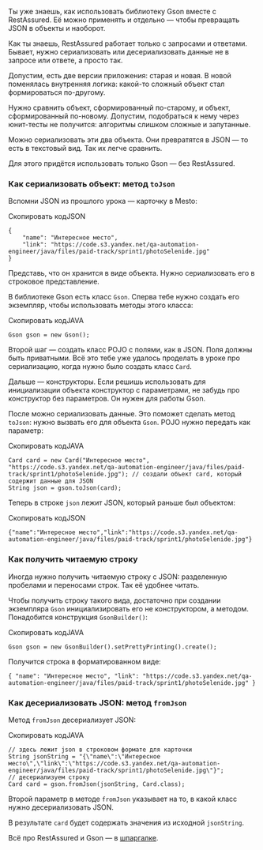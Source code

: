 Ты уже знаешь, как использовать библиотеку Gson вместе с RestAssured. Её можно применять и отдельно — чтобы превращать JSON в объекты и наоборот.

Как ты знаешь, RestAssured работает только с запросами и ответами. Бывает, нужно сериализовать или десериализовать данные не в запросе или ответе, а просто так.

Допустим, есть две версии приложения: старая и новая. В новой поменялась внутренняя логика: какой-то сложный объект стал формироваться по-другому.

Нужно сравнить объект, сформированный по-старому, и объект, сформированный по-новому. Допустим, подобраться к нему через юнит-тесты не получится: алгоритмы слишком сложные и запутанные.

Можно сериализовать эти два объекта. Они превратятся в JSON — то есть в текстовый вид. Так их легче сравнить.

Для этого придётся использовать только Gson — без RestAssured.

### Как сериализовать объект: метод `toJson`

Вспомни JSON из прошлого урока — карточку в Mesto:

Скопировать кодJSON

```
{
    "name": "Интересное место", 
    "link": "https://code.s3.yandex.net/qa-automation-engineer/java/files/paid-track/sprint1/photoSelenide.jpg" 
} 
```

Представь, что он хранится в виде объекта. Нужно сериализовать его в строковое представление.

В библиотеке Gson есть класс `Gson`. Сперва тебе нужно создать его экземпляр, чтобы использовать методы этого класса:

Скопировать кодJAVA

```
Gson gson = new Gson(); 
```

Второй шаг — создать класс POJO с полями, как в JSON. Поля должны быть приватными. Всё это тебе уже удалось проделать в уроке про сериализацию, когда нужно было создать класс `Card`.

Дальше — конструкторы. Если решишь использовать для инициализации объекта конструктор с параметрами, не забудь про конструктор без параметров. Он нужен для работы Gson.

После можно сериализовать данные. Это поможет сделать метод `toJson`: нужно вызвать его для объекта `Gson`. POJO нужно передать как параметр:

Скопировать кодJAVA

```
Card card = new Card("Интересное место", "https://code.s3.yandex.net/qa-automation-engineer/java/files/paid-track/sprint1/photoSelenide.jpg"); // создали объект card, который содержит данные для JSON
String json = gson.toJson(card); 
```

Теперь в строке `json` лежит JSON, который раньше был объектом:

Скопировать кодJSON

```
{"name":"Интересное место","link":"https://code.s3.yandex.net/qa-automation-engineer/java/files/paid-track/sprint1/photoSelenide.jpg"}
```

### Как получить читаемую строку

Иногда нужно получить читаемую строку с JSON: разделенную пробелами и переносами строк. Так её удобнее читать.

Чтобы получить строку такого вида, достаточно при создании экземпляра `Gson` инициализировать его не конструктором, а методом. Понадобится конструкция `GsonBuilder()`:

Скопировать кодJAVA

```
Gson gson = new GsonBuilder().setPrettyPrinting().create(); 
```

Получится строка в форматированном виде:

`{ "name": "Интересное место", "link": "https://code.s3.yandex.net/qa-automation-engineer/java/files/paid-track/sprint1/photoSelenide.jpg" }`

### Как десериализовать JSON: метод `fromJson`

Метод `fromJson` десериализует JSON:

Скопировать кодJAVA

```
// здесь лежит json в строковом формате для карточки
String jsonString = "{\"name\":\"Интересное место\",\"link\":\"https://code.s3.yandex.net/qa-automation-engineer/java/files/paid-track/sprint1/photoSelenide.jpg\"}";
// десериализуем строку 
Card card = gson.fromJson(jsonString, Card.class); 
```

Второй параметр в методе `fromJson` указывает на то, в какой класс нужно десериализовать JSON.

В результате `card` будет содержать значения из исходной `jsonString`.

Всё про RestAssured и Gson — в [шпаргалке](https://code.s3.yandex.net/qa-automation-engineer/java/track2/cheatsheets/sprint7/rest_assured_cheatsheet.pdf).